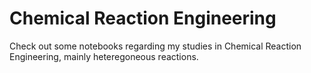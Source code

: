 # Chemical Reaction Engineering

Check out some notebooks regarding my studies in Chemical Reaction Engineering, mainly heteregoneous reactions.


